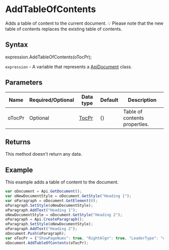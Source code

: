 # AddTableOfContents

Adds a table of content to the current document.
💡 Please note that the new table of contents replaces the existing table of contents.

## Syntax

expression.AddTableOfContents(oTocPr);

`expression` - A variable that represents a [ApiDocument](../ApiDocument.md) class.

## Parameters

| **Name** | **Required/Optional** | **Data type** | **Default** | **Description** |
| ------------- | ------------- | ------------- | ------------- | ------------- |
| oTocPr | Optional | [TocPr](../../Enumeration/TocPr.md) | {} | Table of contents properties. |

## Returns

This method doesn't return any data.

## Example

This example adds a table of content to the document.

```javascript
var oDocument = Api.GetDocument();
var oNewDocumentStyle = oDocument.GetStyle("Heading 1");
var oParagraph = oDocument.GetElement(0);
oParagraph.SetStyle(oNewDocumentStyle);
oParagraph.AddText("Heading 1");
oNewDocumentStyle = oDocument.GetStyle("Heading 2");
oParagraph = Api.CreateParagraph();
oParagraph.SetStyle(oNewDocumentStyle);
oParagraph.AddText("Heading 2");
oDocument.Push(oParagraph);
var oTocPr = {"ShowPageNums": true, "RightAlgn": true, "LeaderType": "dot", "FormatAsLinks": true, "BuildFrom": {"OutlineLvls": 9}, "TocStyle": "standard"};
oDocument.AddTableOfContents(oTocPr);
```
